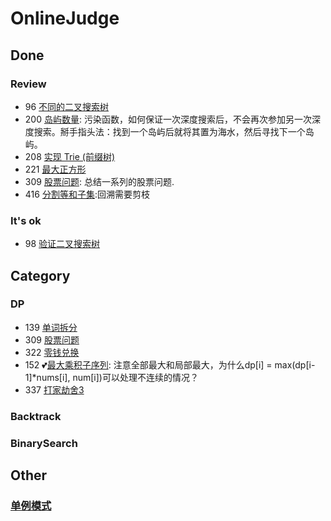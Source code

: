 # OnlineJudge

## Done

### Review

* 96 [不同的二叉搜索树](https://leetcode-cn.com/problems/unique-binary-search-trees/)
* 200 [岛屿数量](https://leetcode-cn.com/problems/number-of-islands/): 污染函数，如何保证一次深度搜索后，不会再次参加另一次深度搜索。掰手指头法：找到一个岛屿后就将其置为海水，然后寻找下一个岛屿。
* 208 [实现 Trie (前缀树)](https://leetcode-cn.com/problems/implement-trie-prefix-tree/)
* 221 [最大正方形](https://leetcode-cn.com/problems/maximal-square)
* 309 [股票问题](https://leetcode-cn.com/problems/best-time-to-buy-and-sell-stock-with-cooldown/): 总结一系列的股票问题.
* 416 [分割等和子集](https://leetcode-cn.com/problems/partition-equal-subset-sum):回溯需要剪枝

### It's ok

* 98 [验证二叉搜索树](https://leetcode-cn.com/problems/validate-binary-search-tree/)

## Category

### DP

* 139 [单词拆分](https://leetcode-cn.com/problems/word-break/submissions/)
* 309 [股票问题](https://leetcode-cn.com/problems/best-time-to-buy-and-sell-stock-with-cooldown/)
* 322 [零钱兑换](https://leetcode-cn.com/problems/coin-change/)
* 152 :two_hearts:[最大乘积子序列](https://leetcode-cn.com/problems/maximum-product-subarray/): 注意全部最大和局部最大，为什么dp[i] = max(dp[i-1]*nums[i], num[i])可以处理不连续的情况？
* 337 [打家劫舍3](https://leetcode-cn.com/problems/house-robber-iii/)

### Backtrack

### BinarySearch



## Other

### [单例模式](doc/实现Singleton模式.md)


